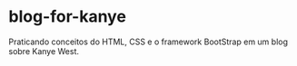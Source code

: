 # blog-for-kanye

Praticando conceitos do HTML, CSS e o framework BootStrap em um blog sobre Kanye West.
